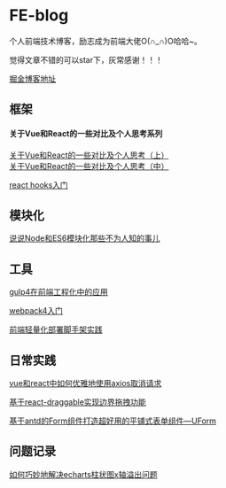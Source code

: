 # FE-blog
个人前端技术博客，励志成为前端大佬O(∩_∩)O哈哈~。

觉得文章不错的可以star下，灰常感谢！！！

[掘金博客地址](https://juejin.im/user/5922cebcda2f60005d5f2431/posts)

## 框架

#### 关于Vue和React的一些对比及个人思考系列
[关于Vue和React的一些对比及个人思考（上）](./关于Vue和React的一些对比及个人思考（上）.md)
<br>
[关于Vue和React的一些对比及个人思考（中）](./关于Vue和React的一些对比及个人思考（中）.md)

[react hooks入门](./react-hooks.md)

## 模块化
[说说Node和ES6模块化那些不为人知的事儿](./说说Node和ES6模块化那些不为人知的事儿.md)

## 工具
[gulp4在前端工程化中的应用](./gulp4在前端工程化中的应用.md)

[webpack4入门](./webpack4入门.md)

[前端轻量化部署脚手架实践](./前端轻量化部署脚手架实践.md)

## 日常实践
[vue和react中如何优雅地使用axios取消请求](./vue和react中如何优雅地使用axios取消请求.md)

[基于react-draggable实现边界拖拽功能](./基于react-draggable实现边界拖拽功能.md)

[基于antd的Form组件打造超好用的平铺式表单组件—UForm](./基于antd的Form组件打造超好用的平铺式表单组件—UForm.md)

## 问题记录
[如何巧妙地解决echarts柱状图x轴溢出问题](./如何巧妙地解决echarts柱状图x轴溢出问题.md)
